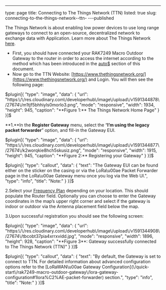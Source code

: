 ---
type: page
title: Connecting to The Things Network (TTN)
listed: true
slug: connecting-to-the-things-network--ttn-
---published

The Things Network is about enabling low power devices to use long range gateways to connect to an open-source, decentralized network to exchange data with Application. Learn more about The Things Network [here](https://www.thethingsnetwork.org/docs/).

- First, you should have connected your RAK7249 Macro Outdoor Gateway to the router in order to access the internet according to the method which has been introduced in the [auto$](/rak7240-outdoor-lpwan-gateway/access-the-internet) section of this document.
- Now go to the TTN Website: [https://www.thethingsnetwork.org/](https://www.thethingsnetwork.org/) and Login. You will then see the following page:

$plugin[{
    "type": "image",
    "data": {
        "url": "https:\/\/res.cloudinary.com\/developerhub\/image\/upload\/v1591344878\/27674\/m1tjf5bhhiyls0morlo3.png",
        "mode": "responsive",
        "width": 1934,
        "height": 945,
        "caption": "**Figure 1:** The Things Network Home Page"
    }
}]$

**1.**In the **Register Gateway** menu, select the “**I’m using the legacy packet forwarder**” option, and fill-in the Gateway EUI.

$plugin[{
    "type": "image",
    "data": {
        "url": "https:\/\/res.cloudinary.com\/developerhub\/image\/upload\/v1591344877\/27674\/k2worqkie8hch5skusiz.png",
        "mode": "responsive",
        "width": 1915,
        "height": 945,
        "caption": "**Figure 2:** Registering your Gateway"
    }
}]$

$plugin[{
    "type": "callout",
    "data": {
        "text": "The Gateway EUI can be found either on the sticker on the casing or via the LoRa\u00ae Packet Forwarder page in the LoRa\u00ae Gateway menu once you log via the Web UI.",
        "type": "info",
        "title": "Note:"
    }
}]$

2.Select your [Frequency Plan](https://www.thethingsnetwork.org/docs/lorawan/frequency-plans.html) depending on your location. This should populate the Router field. Optionally you can choose to enter the Gateway coordinates in the map’s upper right corner and select if the gateway is indoor or outdoor via the Antenna placement field below the map.

3.Upon successful registration you should see the following screen:

$plugin[{
    "type": "image",
    "data": {
        "url": "https:\/\/res.cloudinary.com\/developerhub\/image\/upload\/v1591344908\/27674\/tbcobt37pia4xrrxvidd.jpg",
        "mode": "responsive",
        "width": 1896,
        "height": 928,
        "caption": "**Figure 3**: Gateway successfully connected to The Things Network (TTN)"
    }
}]$

$plugin[{
    "type": "callout",
    "data": {
        "text": "By default, the Gateway is set to connect to TTN. For detailed information about advanced configuration options refer to the [LoRaWAN\u00ae Gateway Configuration](\/quick-start\/rak7249-macro-outdoor-gateway\/lora-gateway-configuration#1lora%C2%AE-packet-forwarder) section.",
        "type": "info",
        "title": "Note:"
    }
}]$

